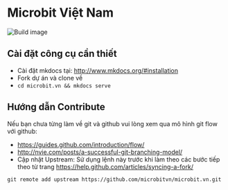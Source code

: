 # Microbit Việt Nam

![Build image](https://travis-ci.org/microbitvn/help.microbit.vn.svg?branch=master)

## Cài đặt công cụ cần thiết

- Cài đặt mkdocs tại: http://www.mkdocs.org/#installation
- Fork dự án và clone về 
- `cd microbit.vn && mkdocs serve`

## Hướng dẫn Contribute 

Nếu bạn chưa từng làm về git và github vui lòng xem qua mô hình git flow với github: 
- https://guides.github.com/introduction/flow/
- http://nvie.com/posts/a-successful-git-branching-model/
- Cập nhật Upstream: 
Sử dụng lệnh này trước khi làm theo các bước tiếp theo từ trang https://help.github.com/articles/syncing-a-fork/
```
git remote add upstream https://github.com/microbitvn/microbit.vn.git
```


